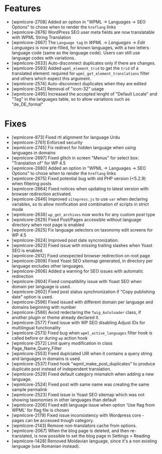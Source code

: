 # Features
* [wpmlcore-2708] Added an option in "WPML -> Languages -> SEO Options" to chose when to render the `hreflang` links
* [wpmlcore-2676] WordPress SEO user meta fields are now translatable with WPML String Translation
* [wpmlcore-2667] The `Language tag` in *WPML* -> *Languages* -> *Edit Languages* is now pre-filled, for known languages, with a two letters language code (same as the language code). Users can still use language codes with variations.
* [wpmlcore-2633] Auto-disconnect duplicates only if there are changes.
* [wpmlcore-2593] Added `wpml_element_trid` to get the `trid` of a translated element: required for `wpml_get_element_translations` filter and others which expect this argument.
* [wpmlcore-2574] Auto-disconnect duplicates when they are edited
* [wpmlcore-2541] Removal of "icon-32" usage
* [wpmlcore-2495] Increased the accepted lenght of "Default Locale" and "Tag" in the languages table, so to allow variations such as "de_DE_formal"

# Fixes
* [wpmlcore-873] Fixed rtl alignment for language Urdu
* [wpmlcore-2761] Enforced security
* [wpmlcore-2745] Fix redirect for hidden language when using languages in domains
* [wpmlcore-2697] Fixed glitch in screen "Menus" for select box: "Translation of" for WP 4.5
* [wpmlcore-2680] Added an option in "WPML -> Languages -> SEO Options" to chose when to render the `hreflang` links
* [wpmlcore-2675] Fixed potential bug with old PHP version (<5.2.9) when filtering posts
* [wpmlcore-2664] Fixed notices when updating to latest version with browser redirection activated.
* [wpmlcore-2646] Improved `sitepress.js` to use `var` when declaring variables, so to allow minification and combination of scripts in strict mode
* [wpmlcore-2638] `wp_get_archives` now works for any custom post type
* [wpmlcore-2629] Fixed Post/Pages accessible without language directory when root page is enabled
* [wpmlcore-2625] Fix language selectors on taxonomy edit screens for WP 4.5
* [wpmlcore-2624] Improved post date syncronization.
* [wpmlcore-2623] Fixed issue with missing trailing slashes when Yoast SEO is enabled.
* [wpmlcore-2612] Fixed unexpected browser redirection on root page
* [wpmlcore-2608] Fixed Yoast SEO sitemap generated, in directory per language excludes other languages.
* [wpmlcore-2606] Added a warning for SEO issues with automatic redirection
* [wpmlcore-2604] Fixed compatibility issue with Yoast SEO when domain per language is used.
* [wpmlcore-2602] Fixed post status synchronization if "Copy publishing date" option is used.
* [wpmlcore-2596] Fixed issued with different domain per language and domains beginning with number
* [wpmlcore-2586] Avoid redeclaring the `Twig_Autoloader` class, if another plugin or theme already declared it.
* [wpmlcore-2577] Fixed issue with WP SEO disabling Adjust IDs for multilingual functionality
* [wpmlcore-2573] Fixed bug when `wpml_active_languages` filter hook is called before or during `wp` action hook
* [wpmlcore-2572] Limit query modification in class Page_Name_Query_Filter
* [wpmlcore-2553] Fixed duplciated URI when it contains a query string and languages in domains is used.
* [wpmlcore-2537] Fixed hook "wpml_make_post_duplicates" to produce duplicate post instead of independent translation.
* [wpmlcore-2529] Fixed default category mismatch when adding a new language.
* [wpmlcore-2524] Fixed post with same name was creating the same sample permalink
* [wpmlcore-2523] Fixed issue in Yoast SEO sitemap which was not showing taxonomies in other languages than default
* [wpmlcore-2206] Fixed edit language issue when option 'Use flag from WPML' for flag file is chosen
* [wpmlcore-2179] Fixed issue inconsistency with Wordpress core - pages can be accessed trough category.
* [wpmlcore-2143] Remove non-translators cache from options.
* [wpmlcore-2067] When the blog page is deleted, and then re-translated, is now possible to set the blog page in Settings > Reading
* [wpmlcore-1428] Removed Moldavian language, since it's a non existing language (use Romanian instead).